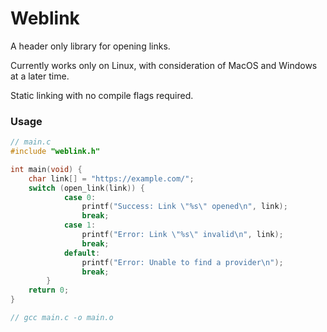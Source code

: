 # Weblink

A header only library for opening links.

Currently works only on Linux, with consideration of MacOS and Windows at a later time.

Static linking with no compile flags required.

### Usage
```C
// main.c
#include "weblink.h"

int main(void) {
	char link[] = "https://example.com/";
	switch (open_link(link)) {
			case 0:
				printf("Success: Link \"%s\" opened\n", link);
				break;
			case 1:
				printf("Error: Link \"%s\" invalid\n", link);
				break;
			default:
				printf("Error: Unable to find a provider\n");
				break;
		}
	return 0;
}

// gcc main.c -o main.o
```
